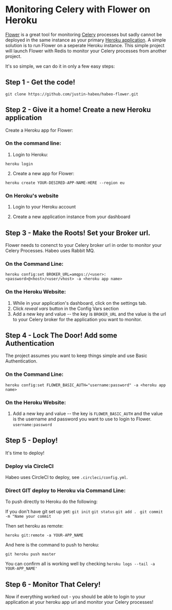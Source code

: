 # Monitoring Celery with Flower on Heroku

[Flower](https://flower.readthedocs.io/en/latest/) is a great tool for monitoring [Celery](https://docs.celeryproject.org/en/stable/django/first-steps-with-django.html) processes but sadly cannot be deployed in the same instance as your primary [Heroku application](https://heroku.com). A simple solution is to run Flower on a seperate Heroku instance. This simple project will launch Flower with Redis to monitor your Celery processes from another project.

It's so simple, we can do it in only a few easy steps:

## Step 1 - Get the code!

`git clone https://github.com/justin-habeo/habeo-flower.git`

## Step 2 - Give it a home! Create a new Heroku application

Create a Heroku app for Flower:

### On the command line:

1. Login to Heroku:

`heroku login`

2. Create a new app for Flower:

`heroku create YOUR-DESIRED-APP-NAME-HERE --region eu`

### On Heroku's website

1. Login to your Heroku account

2. Create a new application instance from your dashboard

## Step 3 - Make the Roots! Set your Broker url.

Flower needs to conenct to your Celery broker url in order to monitor your Celery Processes. Habeo uses Rabbit MQ.

### On the Command Line:

`heroku config:set BROKER_URL=amqps://<user>:<password>@<host>/<user/vhost> -a <heroku app name>`

### On the Heroku Website:

1. While in your application's dashboard, click on the settings tab.
2. Click *reveal vars* button in the Config Vars section
3. Add a new key and value -- the key is `BROKER_URL` and the value is the url to your Celery broker for the application you want to monitor.

## Step 4 - Lock The Door! Add some Authentication

The project assumes you want to keep things simple and use Basic Authentication. 

### On the Command Line:

`heroku config:set FLOWER_BASIC_AUTH="username:password" -a <heroku app name>`

### On the Heroku Website:

1. Add a new key and value -- the key is `FLOWER_BASIC_AUTH` and the value is the username and password you want to use to login to Flower. `username:password`

## Step 5 - Deploy!

It's time to deploy! 

### Deploy via CircleCI

Habeo uses CircleCI to deploy, see `.circleci/config.yml`.

### Direct GIT deploy to Heroku via Command Line:

To push directly to Heroku do the following:

If you don't have git set up yet:
`git init`
`git status`
`git add . `
`git commit -m "Name your commit`

Then set heroku as remote:

`heroku git:remote -a YOUR-APP_NAME`

And here is the command to push to heroku:

`git heroku push master`

You can confirm all is working well by checking `heroku logs --tail -a YOUR-APP_NAME'`

## Step 6 - Monitor That Celery!

Now if everything worked out - you should be able to login to your application at your heroku app url and monitor your Celery processes!
